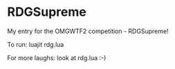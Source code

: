 RDGSupreme
==========

My entry for the OMGWTF2 competition - RDGSupreme!

To run:
luajit rdg.lua

For more laughs:
look at rdg.lua :-)
